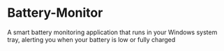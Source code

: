# Battery-Monitor
A smart battery monitoring application that runs in your Windows system tray, alerting you when your battery is low or fully charged
